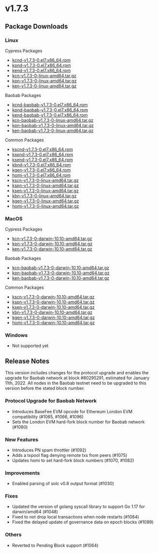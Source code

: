 # v1.7.3

## Package Downloads <a href="#package-downloads" id="package-downloads"></a>

### Linux <a href="#linux" id="linux"></a>

Cypress Packages

* [kcnd-v1.7.3-0.el7.x86\_64.rpm](https://packages.klaytn.net/klaytn/v1.7.3/kcnd-v1.7.3-0.el7.x86\_64.rpm)
* [kpnd-v1.7.3-0.el7.x86\_64.rpm](https://packages.klaytn.net/klaytn/v1.7.3/kpnd-v1.7.3-0.el7.x86\_64.rpm)
* [kend-v1.7.3-0.el7.x86\_64.rpm](https://packages.klaytn.net/klaytn/v1.7.3/kend-v1.7.3-0.el7.x86\_64.rpm)
* [kcn-v1.7.3-0-linux-amd64.tar.gz](https://packages.klaytn.net/klaytn/v1.7.3/kcn-v1.7.3-0-linux-amd64.tar.gz)
* [kpn-v1.7.3-0-linux-amd64.tar.gz](https://packages.klaytn.net/klaytn/v1.7.3/kpn-v1.7.3-0-linux-amd64.tar.gz)
* [ken-v1.7.3-0-linux-amd64.tar.gz](https://packages.klaytn.net/klaytn/v1.7.3/ken-v1.7.3-0-linux-amd64.tar.gz)

Baobab Packages

* [kcnd-baobab-v1.7.3-0.el7.x86\_64.rpm](https://packages.klaytn.net/klaytn/v1.7.3/kcnd-baobab-v1.7.3-0.el7.x86\_64.rpm)
* [kpnd-baobab-v1.7.3-0.el7.x86\_64.rpm](https://packages.klaytn.net/klaytn/v1.7.3/kpnd-baobab-v1.7.3-0.el7.x86\_64.rpm)
* [kend-baobab-v1.7.3-0.el7.x86\_64.rpm](https://packages.klaytn.net/klaytn/v1.7.3/kend-baobab-v1.7.3-0.el7.x86\_64.rpm)
* [kcn-baobab-v1.7.3-0-linux-amd64.tar.gz](https://packages.klaytn.net/klaytn/v1.7.3/kcn-baobab-v1.7.3-0-linux-amd64.tar.gz)
* [kpn-baobab-v1.7.3-0-linux-amd64.tar.gz](https://packages.klaytn.net/klaytn/v1.7.3/kpn-baobab-v1.7.3-0-linux-amd64.tar.gz)
* [ken-baobab-v1.7.3-0-linux-amd64.tar.gz](https://packages.klaytn.net/klaytn/v1.7.3/ken-baobab-v1.7.3-0-linux-amd64.tar.gz)

Common Packages

* [kscnd-v1.7.3-0.el7.x86\_64.rpm](https://packages.klaytn.net/klaytn/v1.7.3/kscnd-v1.7.3-0.el7.x86\_64.rpm)
* [kspnd-v1.7.3-0.el7.x86\_64.rpm](https://packages.klaytn.net/klaytn/v1.7.3/kspnd-v1.7.3-0.el7.x86\_64.rpm)
* [ksend-v1.7.3-0.el7.x86\_64.rpm](https://packages.klaytn.net/klaytn/v1.7.3/ksend-v1.7.3-0.el7.x86\_64.rpm)
* [kbnd-v1.7.3-0.el7.x86\_64.rpm](https://packages.klaytn.net/klaytn/v1.7.3/kbnd-v1.7.3-0.el7.x86\_64.rpm)
* [kgen-v1.7.3-0.el7.x86\_64.rpm](https://packages.klaytn.net/klaytn/v1.7.3/kgen-v1.7.3-0.el7.x86\_64.rpm)
* [homi-v1.7.3-0.el7.x86\_64.rpm](https://packages.klaytn.net/klaytn/v1.7.3/homi-v1.7.3-0.el7.x86\_64.rpm)
* [kscn-v1.7.3-0-linux-amd64.tar.gz](https://packages.klaytn.net/klaytn/v1.7.3/kscn-v1.7.3-0-linux-amd64.tar.gz)
* [kspn-v1.7.3-0-linux-amd64.tar.gz](https://packages.klaytn.net/klaytn/v1.7.3/kspn-v1.7.3-0-linux-amd64.tar.gz)
* [ksen-v1.7.3-0-linux-amd64.tar.gz](https://packages.klaytn.net/klaytn/v1.7.3/ksen-v1.7.3-0-linux-amd64.tar.gz)
* [kbn-v1.7.3-0-linux-amd64.tar.gz](https://packages.klaytn.net/klaytn/v1.7.3/kbn-v1.7.3-0-linux-amd64.tar.gz)
* [kgen-v1.7.3-0-linux-amd64.tar.gz](https://packages.klaytn.net/klaytn/v1.7.3/kgen-v1.7.3-0-linux-amd64.tar.gz)
* [homi-v1.7.3-0-linux-amd64.tar.gz](https://packages.klaytn.net/klaytn/v1.7.3/homi-v1.7.3-0-linux-amd64.tar.gz)

### MacOS <a href="#macos" id="macos"></a>

Cypress Packages

* [kcn-v1.7.3-0-darwin-10.10-amd64.tar.gz](https://packages.klaytn.net/klaytn/v1.7.3/kcn-v1.7.3-0-darwin-10.10-amd64.tar.gz)
* [kpn-v1.7.3-0-darwin-10.10-amd64.tar.gz](https://packages.klaytn.net/klaytn/v1.7.3/kpn-v1.7.3-0-darwin-10.10-amd64.tar.gz)
* [ken-v1.7.3-0-darwin-10.10-amd64.tar.gz](https://packages.klaytn.net/klaytn/v1.7.3/ken-v1.7.3-0-darwin-10.10-amd64.tar.gz)

Baobab Packages

* [kcn-baobab-v1.7.3-0-darwin-10.10-amd64.tar.gz](https://packages.klaytn.net/klaytn/v1.7.3/kcn-baobab-v1.7.3-0-darwin-10.10-amd64.tar.gz)
* [kpn-baobab-v1.7.3-0-darwin-10.10-amd64.tar.gz](https://packages.klaytn.net/klaytn/v1.7.3/kpn-baobab-v1.7.3-0-darwin-10.10-amd64.tar.gz)
* [ken-baobab-v1.7.3-0-darwin-10.10-amd64.tar.gz](https://packages.klaytn.net/klaytn/v1.7.3/ken-baobab-v1.7.3-0-darwin-10.10-amd64.tar.gz)

Common Packages

* [kscn-v1.7.3-0-darwin-10.10-amd64.tar.gz](https://packages.klaytn.net/klaytn/v1.7.3/kscn-v1.7.3-0-darwin-10.10-amd64.tar.gz)
* [kspn-v1.7.3-0-darwin-10.10-amd64.tar.gz](https://packages.klaytn.net/klaytn/v1.7.3/kspn-v1.7.3-0-darwin-10.10-amd64.tar.gz)
* [ksen-v1.7.3-0-darwin-10.10-amd64.tar.gz](https://packages.klaytn.net/klaytn/v1.7.3/ksen-v1.7.3-0-darwin-10.10-amd64.tar.gz)
* [kbn-v1.7.3-0-darwin-10.10-amd64.tar.gz](https://packages.klaytn.net/klaytn/v1.7.3/kbn-v1.7.3-0-darwin-10.10-amd64.tar.gz)
* [kgen-v1.7.3-0-darwin-10.10-amd64.tar.gz](https://packages.klaytn.net/klaytn/v1.7.3/kgen-v1.7.3-0-darwin-10.10-amd64.tar.gz)
* [homi-v1.7.3-0-darwin-10.10-amd64.tar.gz](https://packages.klaytn.net/klaytn/v1.7.3/homi-v1.7.3-0-darwin-10.10-amd64.tar.gz)

### Windows <a href="#windows" id="windows"></a>

* Not supported yet

## Release Notes <a href="#release-notes" id="release-notes"></a>

This version includes changes for the protocol upgrade and enables the upgrade for Baobab network at block #80295291, estimated for January 11th, 2022. All nodes in the Baobab testnet need to be upgraded to this version before the stated block number.

### Protocol Upgrade for Baobab Network

* Introduces BaseFee EVM opcode for Ethereum London EVM compatibility (#1065, #1066, #1096)
* Sets the London EVM hard-fork block number for Baobab network (#1080)

### New Features

* Introduces PN spam throttler (#1092)
* Adds a txpool flag denying remote txs from peers (#1075)
* Updates homi to set hard-fork block numbers (#1070, #1082)

### Improvements

* Enabled parsing of solc v0.8 output format (#1030)

### Fixes

* Updated the version of golang syscall library to support Go 1.17 for darwin/amd64 (#1048)
* Fixed to not drop local transactions when node restarts (#1084)
* Fixed the delayed update of governance data on epoch blocks  (#1089)

### Others

* Reverted to Pending Block support (#1064)
